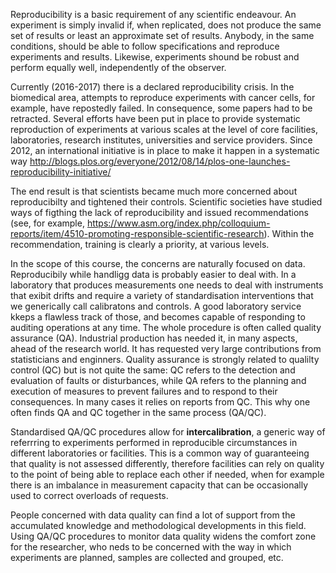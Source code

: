 
Reproducibility is a basic requirement of any scientific endeavour. An experiment is simply invalid if, when replicated, 
does not produce the same set of results or least an approximate set of results. Anybody, in the same conditions, should 
be able to follow specifications and reproduce experiments and results. Likewise, experiments shound be robust and perform
 equally well, independently of the observer.

Currently (2016-2017) there is a declared reproducibility crisis. In the biomedical area, attempts to reproduce experiments 
with cancer cells, for example, have repostedly failed. In consequence, some papers had to be retracted. Several efforts have
 been put in place to provide systematic reproduction of experiments at various scales at the level of core facilities, 
laboratories, research institutes, universities and service providers. Since 2012, an international initiative is in place 
to make it happen in a systematic way http://blogs.plos.org/everyone/2012/08/14/plos-one-launches-reproducibility-initiative/

The end result is that scientists became much more concerned about reproducibilty and tightened their controls. Scientific 
societies have studied ways of figthing the lack of reproducibility and issued recommendations (see, for example, 
https://www.asm.org/index.php/colloquium-reports/item/4510-promoting-responsible-scientific-research). Within the 
recommendation, training is clearly a priority, at various levels.

In the scope of this course, the concerns are naturally focused on data. Reproducibily while handligg data is probably easier 
to deal with. In a laboratory that produces measurements one needs to deal with instruments that exibit drifts and require 
a variety of standardisation interventions that we generically call calibratons and controls. A good laboratory service kkeps a 
flawless track of those, and becomes capable of responding to auditing operations at any time. The whole procedure is often 
called quality assurance (QA). Industrial production has needed it, in many aspects, ahead of the research world. It has 
requested very large contributions from statisticians and enginners. Quality assurance is strongly related to qualilty control 
(QC) but is not quite the same: QC refers to the detection and evaluation of faults or disturbances, while QA refers to the 
planning and execution of measures to prevent failures and to respond to their consequences. In many cases it relies on reports 
from QC. This why one often finds QA and QC together in the same process (QA/QC).

Standardised QA/QC procedures allow for **intercalibration**, a generic way of referrring to experiments performed in 
reproducible circumstances in different laboratories or facilities. This is a common way of guaranteeing that quality is not 
assessed differently, therefore facilities can rely on quality to the point of being able to replace each other if needed, when 
for example there is an imbalance in measurement capacity that can be occasionally used to correct overloads of requests.


People concerned with data quality can find a lot of support from the accumulated knowledge and methodological developments in 
this field. Using QA/QC procedures to monitor data quality widens the comfort zone for the researcher, who neds to be concerned 
with the way in which experiments are planned, samples are collected and grouped, etc.

 




 
